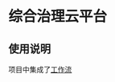 # 综合治理云平台

## 使用说明
  项目中集成了[工作流](https://gitee.com/lutuo/micro-services-base/tree/xiashu_repair/scp-workflow-base)